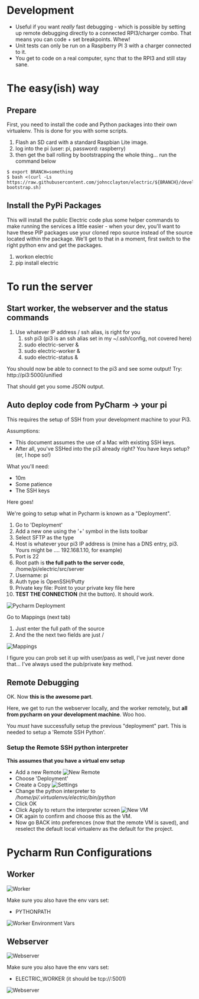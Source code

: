 # Development

* Useful if you want *really* fast debugging - which is possible by setting up remote debugging directly to a connected RPI3/charger combo. That means you can code + set breakpoints. Whew! 
* Unit tests can only be run on a Raspberry PI 3 with a charger connected to it.
* You get to code on a real computer, sync that to the RPI3 and still stay sane.

# The easy(ish) way

## Prepare

First, you need to install the code and Python packages into their own virtualenv. This is done for you with some scripts.

  1. Flash an SD card with a standard Raspbian Lite image. 
  1. log into the pi (user: pi, password: raspberry)
  1. then get the ball rolling by bootstrapping the whole thing... run the command below
  
    $ export BRANCH=something
    $ bash <(curl -Ls https://raw.githubusercontent.com/johncclayton/electric/${BRANCH}/development/rpi3-bootstrap.sh)


## Install the PyPi Packages
This will install the public Electric code plus some helper commands to make running the services a little easier - when your dev, you'll want to have these PIP packages use your
cloned repo source instead of the source located within the package.  We'll get to that in a moment, first switch to the right python env and get the packages. 

  1. workon electric 
  1. pip install electric 

# To run the server

## Start worker, the webserver and the status commands
1. Use whatever IP address / ssh alias, is right for you
    1. ssh pi3 (pi3 is an ssh alias set in my ~/.ssh/config, not covered here)
    1. sudo electric-server &
    1. sudo electric-worker &
    1. sudo electric-status &

You should now be able to connect to the pi3 and see some output!
Try:  http://pi3:5000/unified

That should get you some JSON output.

## Auto deploy code from PyCharm -> your pi

This requires the setup of SSH from your development machine to your Pi3.

Assumptions:
- This document assumes the use of a Mac with existing SSH keys.
- After all, you've SSHed into the pi3 already right? You have keys setup? (er, I hope so!)

What you'll need:

- 10m
- Some patience
- The SSH keys

Here goes!

We're going to setup what in Pycharm is known as a "Deployment".

  1. Go to 'Deployment'
  1. Add a new one using the '+' symbol in the lists toolbar
  1. Select SFTP as the type
  1. Host is whatever your pi3 IP address is (mine has a DNS entry, pi3. Yours might be .... 192.168.1.10, for example)
  1. Port is 22
  1. Root path is __the full path to the server code__, /home/pi/electric/src/server
  1. Username: pi
  1. Auth type is OpenSSH/Putty
  1. Private key file: Point to your private key file here
  1. __TEST THE CONNECTION__ (hit the button). It should work.

![Pycharm Deployment](/docs/images/dev/Pycharm_Deployment.png)

Go to Mappings (next tab)

  1. Just enter the full path of the source
  1. And the the next two fields are just /

![Mappings](/docs/images/dev/Pycharm_Mappings.png)

I figure you can prob set it up with user/pass as well, I've just never done that... I've always used the pub/private key method.

## Remote Debugging

OK. Now __this is the awesome part__.

Here, we get to run the webserver locally, and the worker remotely, but __all from pycharm on your development machine__.  Woo hoo.

You *must* have successfully setup the previous "deployment" part. This is needed to setup a 'Remote SSH Python'.

### Setup the Remote SSH python interpreter
__This assumes that you have a virtual env setup__

- Add a new Remote
![New Remote](/docs/images/dev/Add_Remote_VM.png)
- Choose 'Deployment'
- Create a Copy
![Settings](/docs/images/dev/Use_Deploy_Config.png)
- Change the python interpreter to _/home/pi/.virtualenvs/electric/bin/python_
- Click OK
- Click Apply to return the interpreter screen
![New VM](/docs/images/dev/New_Remote_VM.png)
- OK again to confirm and choose this as the VM.
- Now go BACK into preferences (now that the remote VM is saved), and reselect the default local virtualenv as the default for the project.

# Pycharm Run Configurations

## Worker
![Worker](/docs/images/dev/Worker.png)

Make sure you also have the env vars set:

   - PYTHONPATH

![Worker Environment Vars](/docs/images/dev/Worker_Env_Vars.png)


## Webserver
![Webserver](/docs/images/dev/Webserver.png)

Make sure you also have the env vars set:

   - ELECTRIC_WORKER (it should be tcp://<some ip>:5001)

![Webserver](/docs/images/dev/Webserver_Env_Vars.png)



